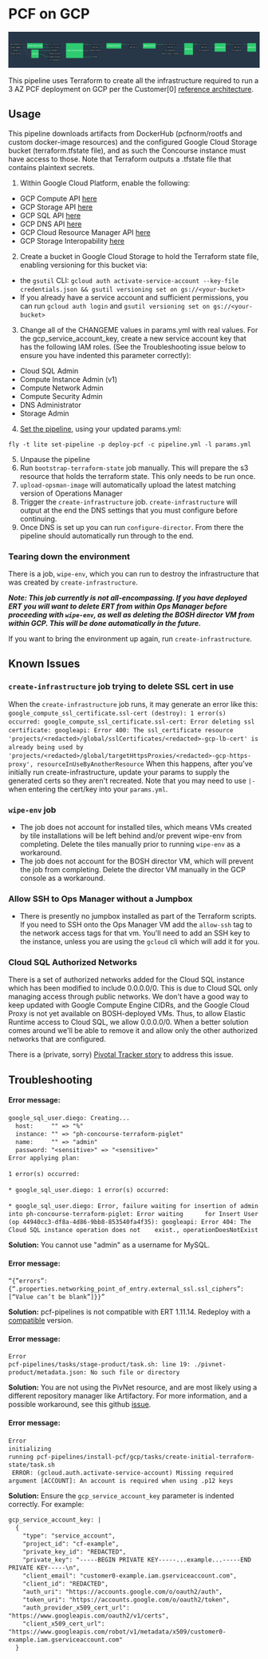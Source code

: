 # PCF on GCP

![Concourse Pipeline](embed.png)

This pipeline uses Terraform to create all the infrastructure required to run a
3 AZ PCF deployment on GCP per the Customer[0] [reference
architecture](http://docs.pivotal.io/pivotalcf/refarch/gcp/gcp_ref_arch.html).

## Usage

This pipeline downloads artifacts from DockerHub (pcfnorm/rootfs and custom
docker-image resources) and the configured Google Cloud Storage bucket
(terraform.tfstate file), and as such the Concourse instance must have access
to those. Note that Terraform outputs a .tfstate file that contains plaintext
secrets.

1. Within Google Cloud Platform, enable the following:
  * GCP Compute API [here](https://console.cloud.google.com/apis/api/compute_component)
  * GCP Storage API [here](https://console.cloud.google.com/apis/api/storage_component)
  * GCP SQL API [here](https://console.cloud.google.com/apis/api/sql_component)
  * GCP DNS API [here](https://console.cloud.google.com/apis/api/dns)
  * GCP Cloud Resource Manager API [here](https://console.cloud.google.com/apis/api/cloudresourcemanager.googleapis.com/overview)
  * GCP Storage Interopability [here](https://console.cloud.google.com/storage/settings)

2. Create a bucket in Google Cloud Storage to hold the Terraform state file, enabling versioning for this bucket via:
  * the `gsutil` CLI: `gcloud auth activate-service-account --key-file credentials.json && gsutil versioning set on gs://<your-bucket>`
  * If you already have a service account and sufficient permissions, you can run `gcloud auth login` and `gsutil versioning set on gs://<your-bucket>`

3. Change all of the CHANGEME values in params.yml with real values. For the gcp_service_account_key, create a new service account key that has the following IAM roles. (See the Troubleshooting issue below to ensure you have indented this parameter correctly):
  * Cloud SQL Admin
  * Compute Instance Admin (v1)
  * Compute Network Admin
  * Compute Security Admin
  * DNS Administrator
  * Storage Admin

4. [Set the pipeline](http://concourse-ci.org/single-page.html#fly-set-pipeline), using your updated params.yml:
  ```
  fly -t lite set-pipeline -p deploy-pcf -c pipeline.yml -l params.yml
  ```

5. Unpause the pipeline
6. Run `bootstrap-terraform-state` job manually. This will prepare the s3 resource that holds the terraform state. This only needs to be run once.
7. `upload-opsman-image` will automatically upload the latest matching version of Operations Manager
8. Trigger the `create-infrastructure` job. `create-infrastructure` will output at the end the DNS settings that you must configure before continuing.
9. Once DNS is set up you can run `configure-director`. From there the pipeline should automatically run through to the end.

### Tearing down the environment

There is a job, `wipe-env`, which you can run to destroy the infrastructure
that was created by `create-infrastructure`.

_**Note: This job currently is not all-encompassing. If you have deployed ERT you will want to delete ERT from within Ops Manager before proceeding with `wipe-env`, as well as deleting the BOSH director VM from within GCP. This will be done automatically in the future.**_

If you want to bring the environment up again, run `create-infrastructure`.

## Known Issues

### `create-infrastructure` job trying to delete SSL cert in use

When the `create-infrastructure` job runs, it may generate an error like this:
`google_compute_ssl_certificate.ssl-cert (destroy): 1 error(s) occurred:
google_compute_ssl_certificate.ssl-cert: Error deleting ssl certificate: googleapi: Error 400: The ssl_certificate resource 'projects/<redacted>/global/sslCertificates/<redacted>-gcp-lb-cert' is already being used by 'projects/<redacted>/global/targetHttpsProxies/<redacted>-gcp-https-proxy', resourceInUseByAnotherResource`
When this happens, after you've initially run create-infrastructure, update your params to supply the generated certs so they aren't recreated. Note that you may need to use `|-` when entering the cert/key into your `params.yml`. 

### `wipe-env` job
* The job does not account for installed tiles, which means VMs created by tile
  installations will be left behind and/or prevent wipe-env from completing.
  Delete the tiles manually prior to running `wipe-env` as a workaround.
* The job does not account for the BOSH director VM, which will prevent the job
  from completing. Delete the director VM manually in the GCP console as a
  workaround.

### Allow SSH to Ops Manager without a Jumpbox
* There is presently no jumpbox installed as part of the Terraform scripts. If
  you need to SSH onto the Ops Manager VM add the `allow-ssh` tag to the network
  access tags for that vm. You'll need to add an SSH key to the instance, unless
  you are using the `gcloud` cli which will add it for you.

### Cloud SQL Authorized Networks

There is a set of authorized networks added for the Cloud SQL instance which
has been modified to include 0.0.0.0/0. This is due to Cloud SQL only
managing access through public networks. We don't have a good way to keep
updated with Google Compute Engine CIDRs, and the Google Cloud Proxy is not
yet available on BOSH-deployed VMs. Thus, to allow Elastic Runtime access to
Cloud SQL, we allow 0.0.0.0/0. When a better solution comes around we'll be
able to remove it and allow only the other authorized networks that are
configured.

There is a (private, sorry) [Pivotal Tracker
story](https://www.pivotaltracker.com/n/projects/975916/stories/133642819) to
address this issue.


## Troubleshooting

#### Error message: ####
   ```
   google_sql_user.diego: Creating...
     host:     "" => "%"
     instance: "" => "ph-concourse-terraform-piglet"
     name:     "" => "admin"
     password: "<sensitive>" => "<sensitive>"
   Error applying plan:

   1 error(s) occurred:

   * google_sql_user.diego: 1 error(s) occurred:

   * google_sql_user.diego: Error, failure waiting for insertion of admin into ph-concourse-terraform-piglet: Error waiting      for Insert User (op 44940cc3-df8a-4d86-9bb8-853540fa4f35): googleapi: Error 404: The Cloud SQL instance operation does not    exist., operationDoesNotExist
   ```
   
   **Solution:** You cannot use "admin" as a username for MySQL. 
   
   
   #### Error message: ####
   ```
   “{”errors”:{“.properties.networking_point_of_entry.external_ssl.ssl_ciphers”:[“Value can’t be blank”]}}”
   ```
   
   **Solution:** pcf-pipelines is not compatible with ERT 1.11.14. Redeploy with a [compatible](https://github.com/pivotal-cf/pcf-pipelines#install-pcf-pipelines) version. 
   
   
   
#### Error message: ####

    Error
    pcf-pipelines/tasks/stage-product/task.sh: line 19: ./pivnet-product/metadata.json: No such file or directory



  **Solution:** You are not using the PivNet resource, and are most likely using a different repository manager like Artifactory. For more information, and a possible workaround, see this github [issue](https://github.com/pivotal-cf/pcf-pipelines/issues/192). 


#### Error message: ####

    Error
    initializing
    running pcf-pipelines/install-pcf/gcp/tasks/create-initial-terraform-state/task.sh
     ERROR: (gcloud.auth.activate-service-account) Missing required argument [ACCOUNT]: An account is required when using .p12 keys


  **Solution:** Ensure the `gcp_service_account_key` parameter is indented correctly. For example:
  ```  
  gcp_service_account_key: |
    {
      "type": "service_account",
      "project_id": "cf-example",
      "private_key_id": "REDACTED",
      "private_key": "-----BEGIN PRIVATE KEY-----...example...-----END PRIVATE KEY-----\n",
      "client_email": "customer0-example.iam.gserviceaccount.com",
      "client_id": "REDACTED",
      "auth_uri": "https://accounts.google.com/o/oauth2/auth",
      "token_uri": "https://accounts.google.com/o/oauth2/token",
      "auth_provider_x509_cert_url": "https://www.googleapis.com/oauth2/v1/certs",
      "client_x509_cert_url": "https://www.googleapis.com/robot/v1/metadata/x509/customer0-example.iam.gserviceaccount.com"
    }
  ```
